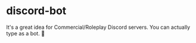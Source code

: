 # discord-bot
It's a great idea for Commercial/Roleplay Discord servers. You can actually type as a bot. 👾
